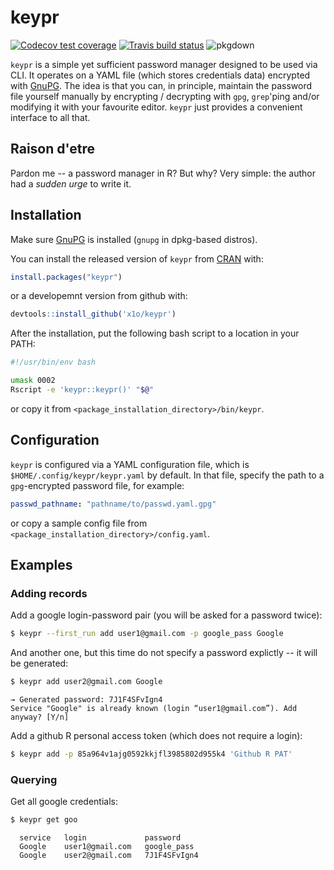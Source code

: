 # keypr

<!-- badges: start -->
[![Codecov test coverage](https://codecov.io/gh/x1o/keypr/branch/master/graph/badge.svg)](https://codecov.io/gh/x1o/keypr?branch=master)
[![Travis build status](https://travis-ci.org/x1o/keypr.svg?branch=master)](https://travis-ci.org/x1o/keypr)
![pkgdown](https://github.com/x1o/keypr/workflows/pkgdown/badge.svg?branch=master)
<!-- badges: end -->

`keypr` is a simple yet sufficient password manager designed to be used via CLI.  It operates on a YAML file (which stores credentials data) encrypted with [GnuPG](https://gnupg.org/).  The idea is that you can, in principle, maintain the password file yourself manually by encrypting / decrypting with `gpg`, `grep`'ping and/or modifying it with your favourite editor.  `keypr` just provides a convenient interface to all that.

## Raison d'etre

Pardon me -- a password manager in R?  But why?  Very simple: the author had a *sudden urge* to write it.

## Installation

Make sure [GnuPG](https://gnupg.org/) is installed (`gnupg` in dpkg-based distros).

You can install the released version of `keypr` from [CRAN](https://CRAN.R-project.org) with:

``` r
install.packages("keypr")
```

or a developemnt version from github with:

```r
devtools::install_github('x1o/keypr')
```

After the installation, put the following bash script to a location in your PATH:

```sh
#!/usr/bin/env bash

umask 0002
Rscript -e 'keypr::keypr()' "$@"
```

or copy it from `<package_installation_directory>/bin/keypr`.


## Configuration

`keypr` is configured via a YAML configuration file, which is `$HOME/.config/keypr/keypr.yaml` by default.  In that file, specify the path to a `gpg`-encrypted password file, for example:

```yaml
passwd_pathname: "pathname/to/passwd.yaml.gpg"
```

or copy a sample config file from `<package_installation_directory>/config.yaml`.

## Examples

### Adding records

Add a google login-password pair (you will be asked for a password twice):

```sh
$ keypr --first_run add user1@gmail.com -p google_pass Google
```

And another one, but this time do not specify a password explictly -- it will be generated:

```sh
$ keypr add user2@gmail.com Google
```
```
→ Generated password: 7J1F4SFvIgn4
Service "Google" is already known (login “user1@gmail.com”). Add anyway? [Y/n] 
```

Add a github R personal access token (which does not require a login):

```sh
$ keypr add -p 85a964v1ajg0592kkjfl3985802d955k4 'Github R PAT'
```

### Querying

Get all google credentials:

```sh
$ keypr get goo
```
```
  service   login             password      
  Google    user1@gmail.com   google_pass   
  Google    user2@gmail.com   7J1F4SFvIgn4  
```

<!--
  Note on openssl vs gpg
    https://superuser.com/questions/981084/how-can-i-perform-pgp-encryption-and-decryption-method-using-openssl-commands
  gpg: only asymmetric
  rcrypt: only via an intermediate file
  https://github.com/Felor/ProdigyPass
-->
